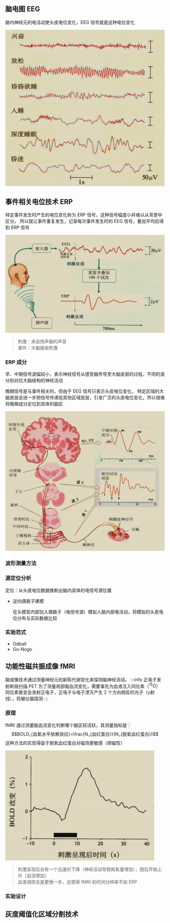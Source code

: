 ## 脑电图 EEG

脑内神经元的电活动使头皮电位变化，EEG 信号就是这种电位变化

![](pic/EEG波形.png)

## 事件相关电位技术 ERP

特定事件发生时产生的电位变化称为 ERP 信号，这种信号幅度小并难以从背景中区分。
所以就让事件重复发生，记录每次事件发生时的 EEG 信号，叠加平均后得到 ERP 信号

![](pic/EEG和ERP比较.png)

> 刺激：来自扬声器的声音  
> 事件：大脑接收刺激

### ERP 成分

早、中期信号波幅较小，表示神经信号从感受器传导至大脑皮层的过程，不同的波分别对应大脑结构的神经活动

晚期信号是与事件相关的，但由于 EEG 信号只表示头皮电位变化，
特定区域的大脑皮层会进一步把信号传递给其他区域皮层，引发广泛的头皮电位变化，所以很难将晚期成分定位到具体的脑区

![](pic//ERP成分.png)

### 波形测量方法

### 源定位分析

定位：从头皮电位数据推断出脑内具体的电信号源位置

-   逆向偶极子建模

    在头模型内部加入偶极子（电信号源）模拟人脑内部电活动，将模拟的头皮电位分布与实际数据比较

### 实验范式

-   Odball
-   Go-Nogo

## 功能性磁共振成像 fMRI

脑成像技术通过测量神经元的新陈代谢变化来探测脑神经活动。
:::info 正电子发射断层扫描 PET
为了测量局部脑血流变化，需要事先为血液注入同位素（$^{15}O$）  
同位素衰变会发射正电子，正电子与电子湮灭产生 2 个方向相反的光子（$\gamma$射线），将被仪器探测
:::

### 原理

fMRI 通过测量脑血流变化判断哪个脑区较活跃，其测量指标是：
$$BOLD_{血氧水平依赖效应}=\frac{N_{血红蛋白}}{N_{脱氧血红蛋白}}$$
这种方法的实现得益于脱氧血红蛋白对磁场更敏感（顺磁性）

![](pic/BOLD变化.png)

> 刺激呈现后会有一个迅速的下降（神经活动导致耗氧量增加），随后开始上升（血流增加）  
> 血液调控总是更慢一步，这使得 fMRI 的时间分辨率不如 ERP

### 实验设计

## 灰度阈值化区域分割技术
